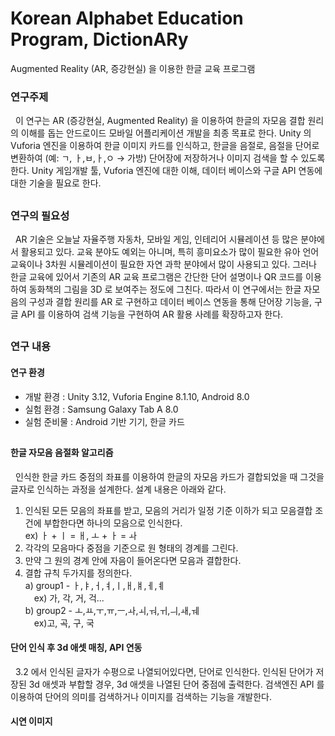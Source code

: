 # Korean Alphabet Education Program, DictionARy
Augmented Reality (AR, 증강현실) 을 이용한 한글 교육 프로그램

### 연구주제
&nbsp;&nbsp;이 연구는 AR (증강현실, Augmented Reality) 을 이용하여 한글의 자모음 결합 원리의 이해를 돕는 안드로이드 모바일 어플리케이션 개발을 최종 목표로 한다. Unity 의 Vuforia 엔진을 이용하여 한글 이미지 카드를 인식하고, 한글을 음절로, 음절을 단어로 변환하여 (예: ㄱ, ㅏ,ㅂ,ㅏ,ㅇ → 가방) 단어장에 저장하거나 이미지 검색을 할 수 있도록 한다. Unity 게임개발 툴, Vuforia 엔진에 대한 이해, 데이터 베이스와 구글 API 연동에 대한 기술을 필요로 한다.
##

### 연구의 필요성
&nbsp;&nbsp;AR 기술은 오늘날 자율주행 자동차, 모바일 게임, 인테리어 시뮬레이션 등 많은 분야에서 활용되고 있다. 교육 분야도 예외는 아니며, 특히 흥미요소가 많이 필요한 유아 언어 교육이나 3차원 시뮬레이션이 필요한 자연 과학 분야에서 많이 사용되고 있다. 그러나 한글 교육에 있어서 기존의 AR 교육 프로그램은 간단한 단어 설명이나 QR 코드를 이용하여 동화책의 그림을 3D 로 보여주는 정도에 그친다. 따라서 이 연구에서는 한글 자모음의 구성과 결합 원리를 AR 로 구현하고 데이터 베이스 연동을 통해 단어장 기능을, 구글 API 를 이용하여 검색 기능을 구현하여  AR 활용 사례를 확장하고자 한다. 
##
### 연구 내용
#### 연구 환경
- 개발 환경 : Unity 3.12, Vuforia Engine 8.1.10, Android 8.0
- 실험 환경 : Samsung Galaxy Tab A 8.0 
- 실험 준비물 : Android 기반 기기, 한글 카드 
##
#### 한글 자모음 음절화 알고리즘
&nbsp;&nbsp;인식한 한글 카드 중점의 좌표를 이용하여 한글의 자모음 카드가 결합되었을 때 그것을 글자로 인식하는 과정을 설계한다. 설계 내용은 아래와 같다. <br>
1. 인식된 모든 모음의 좌표를 받고, 모음의 거리가 일정 기준 이하가 되고 모음결합 조건에 부합한다면 하나의 모음으로 인식한다. <br>
ex) ㅏ + ㅣ = ㅐ, ㅗ + ㅏ = ㅘ 
2. 각각의 모음마다 중점을 기준으로 원 형태의 경계를 그린다.
3. 만약 그 원의 경계 안에 자음이 들어온다면 모음과 결합한다.
4. 결합 규칙 두가지를 정의한다.<br>
  a)	group1 - ㅏ,ㅑ,ㅓ,ㅕ,ㅣ,ㅐ,ㅒ,ㅔ,ㅖ <br>
  &emsp;ex) 가, 각, 거, 걱... <br>
  b)	group2 - ㅗ,ㅛ,ㅜ,ㅠ,ㅡ,ㅘ,ㅚ,ㅝ,ㅟ,ㅢ,ㅙ,ㅞ <br>
  &emsp;</t>ex)고, 곡, 구, 국
  
#### 단어 인식 후 3d 애셋 매칭,  API 연동 
&nbsp;&nbsp;3.2 에서 인식된 글자가 수평으로 나열되어있다면, 단어로 인식한다. 인식된 단어가 저장된 3d 애셋과 부합할 경우, 3d 애셋을 나열된 단어 중점에 출력한다. 검색엔진  API 를 이용하여 단어의 의미를 검색하거나 이미지를 검색하는 기능을 개발한다. 

#### 시연 이미지
